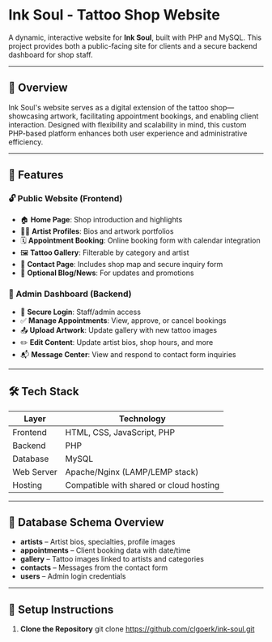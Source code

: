 # Ink Soul - Tattoo Shop Website

A dynamic, interactive website for **Ink Soul**, built with PHP and MySQL. This project provides both a public-facing site for clients and a secure backend dashboard for shop staff.

---

## 📌 Overview

Ink Soul's website serves as a digital extension of the tattoo shop—showcasing artwork, facilitating appointment bookings, and enabling client interaction. Designed with flexibility and scalability in mind, this custom PHP-based platform enhances both user experience and administrative efficiency.

---

## 🚀 Features

### 🔓 Public Website (Frontend)
- 🏠 **Home Page**: Shop introduction and highlights
- 👨‍🎨 **Artist Profiles**: Bios and artwork portfolios
- 🗓️ **Appointment Booking**: Online booking form with calendar integration
- 🖼️ **Tattoo Gallery**: Filterable by category and artist
- 📍 **Contact Page**: Includes shop map and secure inquiry form
- 📰 **Optional Blog/News**: For updates and promotions

### 🔐 Admin Dashboard (Backend)
- 🔑 **Secure Login**: Staff/admin access
- ✅ **Manage Appointments**: View, approve, or cancel bookings
- 📤 **Upload Artwork**: Update gallery with new tattoo images
- ✏️ **Edit Content**: Update artist bios, shop hours, and more
- 📬 **Message Center**: View and respond to contact form inquiries

---

## 🛠️ Tech Stack

| Layer        | Technology                  |
|--------------|-----------------------------|
| Frontend     | HTML, CSS, JavaScript, PHP |
| Backend      | PHP                          |
| Database     | MySQL                        |
| Web Server   | Apache/Nginx (LAMP/LEMP stack) |
| Hosting      | Compatible with shared or cloud hosting |

---

## 🧱 Database Schema Overview

- **artists** – Artist bios, specialties, profile images  
- **appointments** – Client booking data with date/time  
- **gallery** – Tattoo images linked to artists and categories  
- **contacts** – Messages from the contact form  
- **users** – Admin login credentials  

---

## 🔧 Setup Instructions

1. **Clone the Repository**
   git clone https://github.com/clgoerk/ink-soul.git
 
